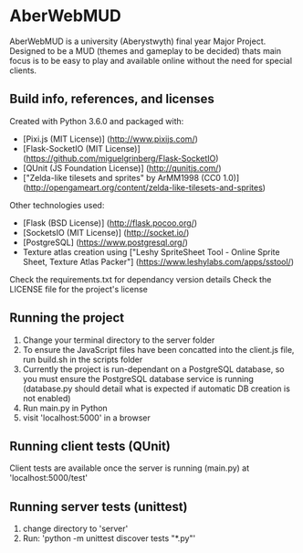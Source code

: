 # AberWebMUD
AberWebMUD is a university (Aberystwyth) final year Major Project.
Designed to be a MUD (themes and gameplay to be decided) thats main
focus is to be easy to play and available online without the need for
special clients.

## Build info, references, and licenses
Created with Python 3.6.0 and packaged with:
* [Pixi.js (MIT License)] (http://www.pixijs.com/)
* [Flask-SocketIO (MIT License)] (https://github.com/miguelgrinberg/Flask-SocketIO)
* [QUnit (JS Foundation License)] (http://qunitjs.com/)
* ["Zelda-like tilesets and sprites" by ArMM1998 (CC0 1.0)] (http://opengameart.org/content/zelda-like-tilesets-and-sprites)

Other technologies used:
* [Flask (BSD License)] (http://flask.pocoo.org/)
* [SocketsIO (MIT License)] (http://socket.io/)
* [PostgreSQL] (https://www.postgresql.org/)
* Texture atlas creation using ["Leshy SpriteSheet Tool - Online Sprite Sheet, Texture Atlas Packer"]
 (https://www.leshylabs.com/apps/sstool/)

Check the requirements.txt for dependancy version details
Check the LICENSE file for the project's license

## Running the project
1. Change your terminal directory to the server folder
2. To ensure the JavaScript files have been concatted into the client.js file, run build.sh in the scripts folder
3. Currently the project is run-dependant on a PostgreSQL database, so you must ensure the PostgreSQL database service is running (database.py should detail what is expected if automatic DB 
creation is not enabled)
4. Run main.py in Python
5. visit 'localhost:5000' in a browser


## Running client tests (QUnit)
Client tests are available once the server is running (main.py) at 'localhost:5000/test'

## Running server tests (unittest)
1. change directory to 'server'
2. Run: 'python -m unittest discover tests "*.py"'
